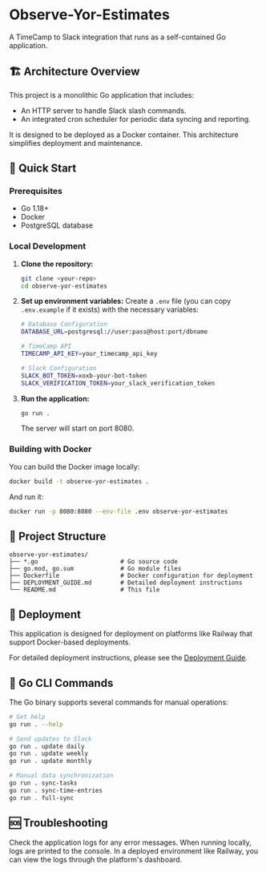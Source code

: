# Observe-Yor-Estimates

A TimeCamp to Slack integration that runs as a self-contained Go application.

## 🏗️ Architecture Overview

This project is a monolithic Go application that includes:
- An HTTP server to handle Slack slash commands.
- An integrated cron scheduler for periodic data syncing and reporting.

It is designed to be deployed as a Docker container. This architecture simplifies deployment and maintenance.

## 🚀 Quick Start

### Prerequisites

- Go 1.18+
- Docker
- PostgreSQL database

### Local Development

1.  **Clone the repository:**
    ```bash
    git clone <your-repo>
    cd observe-yor-estimates
    ```

2.  **Set up environment variables:**
    Create a `.env` file (you can copy `.env.example` if it exists) with the necessary variables:
    ```bash
    # Database Configuration
    DATABASE_URL=postgresql://user:pass@host:port/dbname

    # TimeCamp API
    TIMECAMP_API_KEY=your_timecamp_api_key

    # Slack Configuration
    SLACK_BOT_TOKEN=xoxb-your-bot-token
    SLACK_VERIFICATION_TOKEN=your_slack_verification_token
    ```

3.  **Run the application:**
    ```bash
    go run .
    ```
    The server will start on port 8080.

### Building with Docker

You can build the Docker image locally:
```bash
docker build -t observe-yor-estimates .
```

And run it:
```bash
docker run -p 8080:8080 --env-file .env observe-yor-estimates
```

## 📁 Project Structure

```
observe-yor-estimates/
├── *.go                       # Go source code
├── go.mod, go.sum             # Go module files
├── Dockerfile                 # Docker configuration for deployment
├── DEPLOYMENT_GUIDE.md        # Detailed deployment instructions
└── README.md                  # This file
```

## 🚀 Deployment

This application is designed for deployment on platforms like Railway that support Docker-based deployments.

For detailed deployment instructions, please see the [Deployment Guide](DEPLOYMENT_GUIDE.md).

## 🔧 Go CLI Commands

The Go binary supports several commands for manual operations:

```bash
# Get help
go run . --help

# Send updates to Slack
go run . update daily
go run . update weekly
go run . update monthly

# Manual data synchronization
go run . sync-tasks
go run . sync-time-entries
go run . full-sync
```

## 🆘 Troubleshooting

Check the application logs for any error messages. When running locally, logs are printed to the console. In a deployed environment like Railway, you can view the logs through the platform's dashboard.
